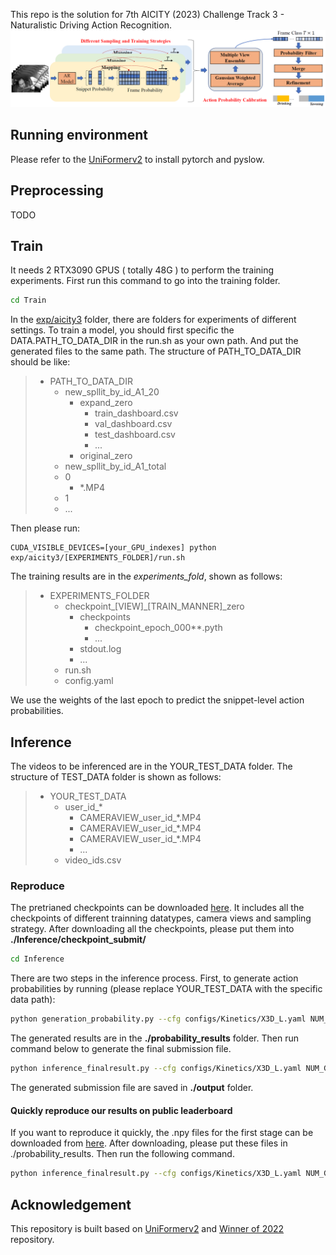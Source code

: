 

This repo is the solution for 7th AICITY (2023) Challenge Track 3 - Naturalistic Driving Action Recognition.
![framework](framework.png)

## Running environment

Please refer to the [UniFormerv2](https://github.com/OpenGVLab/UniFormerV2) to install pytorch and pyslow.

## Preprocessing
TODO

## Train
It needs 2 RTX3090 GPUS ( totally 48G ) to perform the training experiments.
First run this command to go into the training folder. 
```bash
cd Train
```
In the [exp/aicity3](Train/exp/aicity3) folder, there are folders for experiments of different settings.
To train a model, you should first specific the DATA.PATH_TO_DATA_DIR in the run.sh as your own path. And put the generated files to the same path.
The structure of PATH_TO_DATA_DIR should be like:
>   * PATH_TO_DATA_DIR
>     * new_spllit_by_id_A1_20
>       * expand_zero
>         * train_dashboard.csv
>         * val_dashboard.csv
>         * test_dashboard.csv
>         * ...
>       * original_zero
>     * new_spllit_by_id_A1_total
>     * 0
>       * *.MP4 
>     * 1
>     * ...

Then please run:
```
CUDA_VISIBLE_DEVICES=[your_GPU_indexes] python exp/aicity3/[EXPERIMENTS_FOLDER]/run.sh
```
The training results are in the  _experiments_fold_, shown as follows:
>   * EXPERIMENTS_FOLDER
>     * checkpoint_[VIEW]_[TRAIN_MANNER]_zero
>       * checkpoints
>         * checkpoint_epoch_000**.pyth
>         * ...
>       * stdout.log
>       * ...
>     * run.sh
>      * config.yaml

We use the weights of the last epoch to predict the snippet-level action probabilities.


## Inference
<!-- The format of inference should be similar with the A2 dataset, which is provided by 2023 AI City Challenge. The format of A2 dataset as follows: -->
The videos to be inferenced are in the YOUR_TEST_DATA folder. The structure of TEST_DATA folder is shown as follows:
>   * YOUR_TEST_DATA
>     * user_id_*
>       * CAMERAVIEW_user_id_*.MP4
>       * CAMERAVIEW_user_id_*.MP4
>       * CAMERAVIEW_user_id_*.MP4
>       * ...
>     * video_ids.csv
### Reproduce
The pretrianed checkpoints can be downloaded [here](https://baidu.com). It includes all the checkpoints of different trainning datatypes, camera views and sampling strategy. After downloading all the checkpoints, please put them into **./Inference/checkpoint_submit/**
```bash
cd Inference
```

<!-- First, including action probability calibration result generation and efficient action localization. -->
<!-- Please run the following commands to reproduce our results in sequence. -->
There are two steps in the inference process. First, to generate action probabilities by running (please replace YOUR_TEST_DATA with the specific data path):
```bash
python generation_probability.py --cfg configs/Kinetics/X3D_L.yaml NUM_GPUS 1 TRAIN.ENABLE False DATA.PATH_TO_DATA_DIR [YOUR_TEST_DATA]
```
<!-- The results of the first stage will appear in ./probability_results -->
The generated results are in the **./probability_results** folder. Then run command below to generate the final submission file.
```bash
python inference_finalresult.py --cfg configs/Kinetics/X3D_L.yaml NUM_GPUS 1 TRAIN.ENABLE False DATA.PATH_TO_DATA_DIR [YOUR_TEST_DATA]
```
<!-- DATA.PATH_TO_DATA_DIR: path to Test Dataset (e.g., A2, B) -->
The generated submission file are saved in **./output** folder.

#### Quickly reproduce our results on public leaderboard
If you want to reproduce it quickly, the .npy files for the first stage can be downloaded from [here](https://baidu.com). After downloading, please put these files in ./probability_results. Then run the following command.

```bash
python inference_finalresult.py --cfg configs/Kinetics/X3D_L.yaml NUM_GPUS 1 TRAIN.ENABLE False DATA.PATH_TO_DATA_DIR [YOUR_TEST_DATA]
```



## Acknowledgement

This repository is built based on [UniFormerv2](https://github.com/OpenGVLab/UniFormerV2) and [Winner of 2022](https://github.com/VTCC-uTVM) repository.


